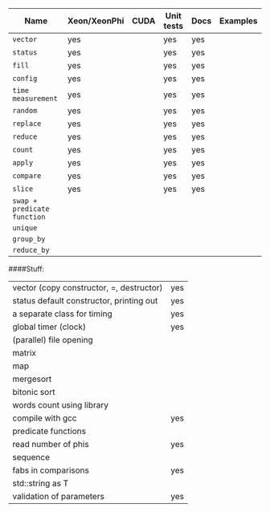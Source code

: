 |Name|Xeon/XeonPhi|CUDA|Unit tests|Docs|Examples|
|---|---|---|---|---|---|
|`vector`|yes||yes|yes|
|`status`|yes||yes|yes|
|`fill`|yes||yes|yes|
|`config`|yes||yes|yes|
|`time measurement`|yes||yes|yes|
|`random`|yes||yes|yes|
|`replace`|yes||yes|yes|
|`reduce`|yes||yes|yes|
|`count`|yes||yes|yes|
|`apply`|yes||yes|yes|
|`compare`|yes||yes|yes|
|`slice`|yes||yes|yes|
|`swap + predicate function`|
|`unique`|
|`group_by`|
|`reduce_by`|

####Stuff:

|||
|---|---|
|vector (copy constructor, =, destructor)|yes|
|status default constructor, printing out|yes|
|a separate class for timing|yes|
|global timer (clock)|yes|
|(parallel) file opening||
|matrix||
|map||
|mergesort||
|bitonic sort||
|words count using library||
|compile with gcc|yes|
|predicate functions||
|read number of phis|yes|
|sequence||
|fabs in comparisons|yes|
|std::string as T||
|validation of parameters|yes|
